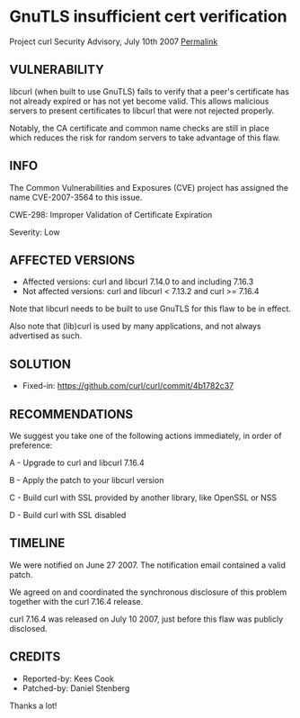 GnuTLS insufficient cert verification
=====================================

Project curl Security Advisory, July 10th 2007
[Permalink](https://curl.se/docs/security.html)

VULNERABILITY
-------------

libcurl (when built to use GnuTLS) fails to verify that a peer's certificate
has not already expired or has not yet become valid. This allows malicious
servers to present certificates to libcurl that were not rejected properly.

Notably, the CA certificate and common name checks are still in place which
reduces the risk for random servers to take advantage of this flaw.

INFO
----

The Common Vulnerabilities and Exposures (CVE) project has assigned the name
CVE-2007-3564 to this issue.

CWE-298: Improper Validation of Certificate Expiration

Severity: Low

AFFECTED VERSIONS
-----------------

- Affected versions: curl and libcurl 7.14.0 to and including 7.16.3
- Not affected versions: curl and libcurl < 7.13.2 and curl >= 7.16.4

Note that libcurl needs to be built to use GnuTLS for this flaw to be in
effect.

Also note that (lib)curl is used by many applications, and not always
advertised as such.

SOLUTION
------------

- Fixed-in: https://github.com/curl/curl/commit/4b1782c37

RECOMMENDATIONS
---------------

We suggest you take one of the following actions immediately, in order of
preference:

 A - Upgrade to curl and libcurl 7.16.4

 B - Apply the patch to your libcurl version

 C - Build curl with SSL provided by another library, like OpenSSL or NSS

 D  - Build curl with SSL disabled

TIMELINE
---------

We were notified on June 27 2007. The notification email contained a valid
patch.

We agreed on and coordinated the synchronous disclosure of this problem
together with the curl 7.16.4 release.

curl 7.16.4 was released on July 10 2007, just before this flaw was publicly
disclosed.

CREDITS
-------

- Reported-by: Kees Cook
- Patched-by: Daniel Stenberg

Thanks a lot!
